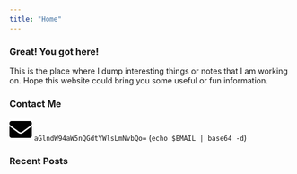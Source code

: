 ```yaml
---
title: "Home"
---
```


### Great! You got here!
This is the place where I dump interesting things or notes that I am working on. Hope this website could bring you some useful or fun information.

### Contact Me
<span><img src="/img/envelope-solid.svg"> `aGlndW94aW5nQGdtYWlsLmNvbQo=` (`echo $EMAIL | base64 -d`) </span>

### Recent Posts
